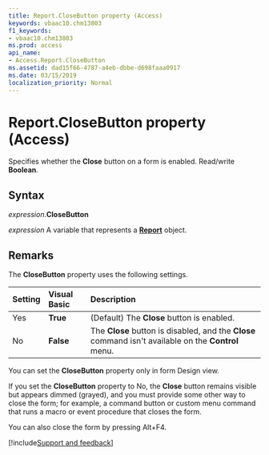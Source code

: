 ```yaml
---
title: Report.CloseButton property (Access)
keywords: vbaac10.chm13803
f1_keywords:
- vbaac10.chm13803
ms.prod: access
api_name:
- Access.Report.CloseButton
ms.assetid: dad15f66-4787-a4eb-dbbe-d698faaa0917
ms.date: 03/15/2019
localization_priority: Normal
---
```



# Report.CloseButton property (Access)

Specifies whether the **Close** button on a form is enabled. Read/write **Boolean**.


## Syntax

_expression_.**CloseButton**

_expression_ A variable that represents a **[Report](Access.Report.md)** object.


## Remarks

The **CloseButton** property uses the following settings.

|Setting|Visual Basic|Description|
|:-----|:-----|:-----|
|Yes|**True**|(Default) The **Close** button is enabled.|
|No|**False**|The **Close** button is disabled, and the **Close** command isn't available on the **Control** menu.|

You can set the **CloseButton** property only in form Design view.

If you set the **CloseButton** property to No, the **Close** button remains visible but appears dimmed (grayed), and you must provide some other way to close the form; for example, a command button or custom menu command that runs a macro or event procedure that closes the form.

You can also close the form by pressing Alt+F4.




[!include[Support and feedback](~/includes/feedback-boilerplate.md)]